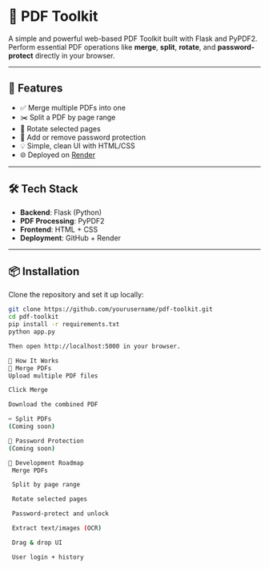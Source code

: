 # 🧰 PDF Toolkit

A simple and powerful web-based PDF Toolkit built with Flask and PyPDF2. Perform essential PDF operations like **merge**, **split**, **rotate**, and **password-protect** directly in your browser.

 <!-- Replace this with a real image -->

---

## 🚀 Features

- ✅ Merge multiple PDFs into one
- ✂️ Split a PDF by page range
- 🔄 Rotate selected pages
- 🔐 Add or remove password protection
- 💡 Simple, clean UI with HTML/CSS
- 🌐 Deployed on [Render](https://render.com)

---

## 🛠 Tech Stack

- **Backend**: Flask (Python)
- **PDF Processing**: PyPDF2
- **Frontend**: HTML + CSS
- **Deployment**: GitHub + Render

---

## 📦 Installation

Clone the repository and set it up locally:

```bash
git clone https://github.com/yourusername/pdf-toolkit.git
cd pdf-toolkit
pip install -r requirements.txt
python app.py

Then open http://localhost:5000 in your browser.

📌 How It Works
🔄 Merge PDFs
Upload multiple PDF files

Click Merge

Download the combined PDF

✂️ Split PDFs
(Coming soon)

🔐 Password Protection
(Coming soon)

🧪 Development Roadmap
 Merge PDFs

 Split by page range

 Rotate selected pages

 Password-protect and unlock

 Extract text/images (OCR)

 Drag & drop UI

 User login + history
